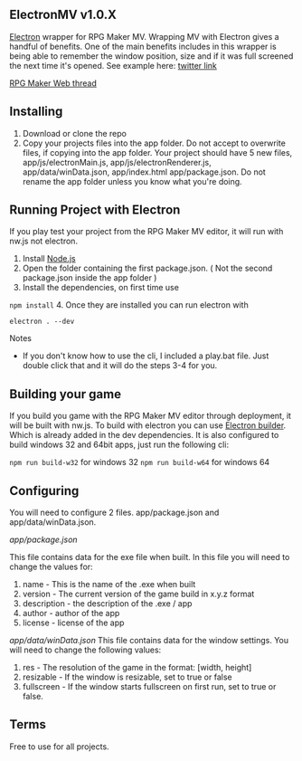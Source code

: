 ## ElectronMV v1.0.X
[Electron](http://electron.atom.io/) wrapper for RPG Maker MV. Wrapping MV with Electron gives a handful of benefits. One of the main benefits includes in this wrapper is being able to remember the window position, size and if it was full screened the next time it's opened. See example here:
[twitter link](https://twitter.com/QuasiXi/status/802891839040733184)

[RPG Maker Web thread](http://forums.rpgmakerweb.com/index.php?/topic/71778-electronmv/)

## Installing
1. Download or clone the repo
2. Copy your projects files into the app folder. Do not accept to overwrite files, if copying into the app folder. Your project should have 5 new files, app/js/electronMain.js, app/js/electronRenderer.js, app/data/winData.json, app/index.html app/package.json. Do not rename the app folder unless you know what you're doing.

## Running Project with Electron
If you play test your project from the RPG Maker MV editor, it will run with nw.js not electron.

1. Install [Node.js](https://nodejs.org/en/download/)
2. Open the folder containing the first package.json. ( Not the second package.json inside the app folder )
3. Install the dependencies, on first time use

 `npm install`
4. Once they are installed you can run electron with

 `electron . --dev`

Notes

- If you don't know how to use the cli, I included a play.bat file. Just double click that and it will do the steps 3-4 for you.

## Building your game
If you build you game with the RPG Maker MV editor through deployment, it will be built with nw.js. To build with electron you can use [Electron builder](https://github.com/electron-userland/electron-builder). Which is already added in the dev dependencies. It is also configured to build windows 32 and 64bit apps, just run the following cli:

`npm run build-w32` for windows 32
`npm run build-w64` for windows 64

## Configuring
You will need to configure 2 files. app/package.json and app/data/winData.json.

*app/package.json*

This file contains data for the exe file when built. In this file you will need to change the values for:

1. name - This is the name of the .exe when built
2. version - The current version of the game build in x.y.z format
3. description - the description of the .exe / app
4. author - author of the app
5. license - license of the app

*app/data/winData.json*
This file contains data for the window settings. You will need to change the following values:

1. res - The resolution of the game in the format: [width, height]
2. resizable - If the window is resizable, set to true or false
3. fullscreen - If the window starts fullscreen on first run, set to true or false.

## Terms
Free to use for all projects.
